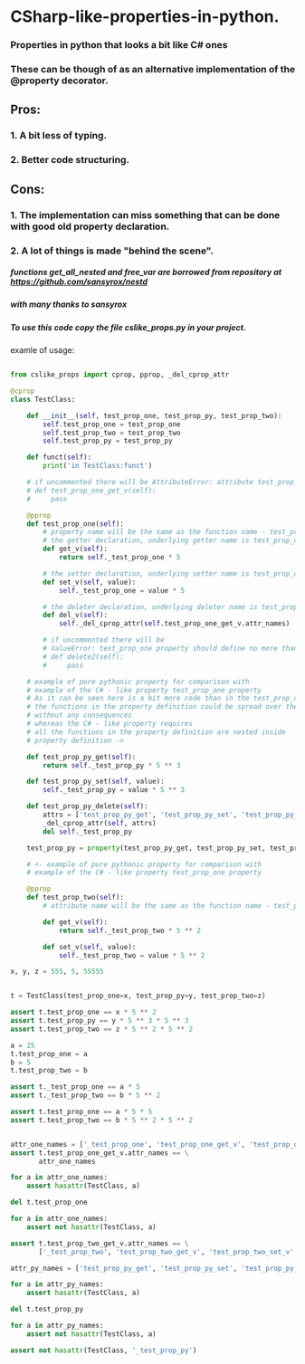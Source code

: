 # CSharp-like-properties-in-python.  
### Properties in python that looks a bit like C# ones   
### These can be though of as an alternative implementation of the @property decorator.
## Pros:
### 1. A bit less of typing.
### 2. Better code structuring.
## Cons:
### 1. The implementation can miss something that can be done with good old property declaration.
### 2. A lot of things is made "behind the scene".

##### functions get_all_nested and free_var are borrowed from repository at https://github.com/sansyrox/nestd  
##### with many thanks to sansyrox 
   
##### To use this code copy the file cslike_props.py in your project.   
examle of usage:  

```python

from cslike_props import cprop, pprop, _del_cprop_attr

@cprop
class TestClass:

    def __init__(self, test_prop_one, test_prop_py, test_prop_two):
        self.test_prop_one = test_prop_one
        self.test_prop_two = test_prop_two
        self.test_prop_py = test_prop_py

    def funct(self):
        print('in TestClass:funct')

    # if uncommented there will be AttributeError: attribute test_prop_one_get_v already exists
    # def test_prop_one_get_v(self):
    #     pass

    @pprop
    def test_prop_one(self):
        # property name will be the same as the function name - test_prop_one
        # the getter declaration, underlying getter name is test_prop_one_get_v
        def get_v(self):
            return self._test_prop_one * 5

        # the setter declaration, underlying setter name is test_prop_one_set_v
        def set_v(self, value):
            self._test_prop_one = value * 5

        # the deleter declaration, underlying deleter name is test_prop_one_del_v
        def del_v(self):
            self._del_cprop_attr(self.test_prop_one_get_v.attr_names)

        # if uncommented there will be
        # ValueError: test_prop_one property should define no more than three inner functions
        # def delete2(self):
        #     pass

    # example of pure pythonic property for comparison with
    # example of the C# - like property test_prop_one property
    # As it can be seen here is a bit more code than in the test_prop_one example,
    # the functions in the property definition could be spread over the entire class
    # without any consequences
    # whereas the C# - like property requires
    # all the functions in the property definition are nested inside
    # property definition ->

    def test_prop_py_get(self):
        return self._test_prop_py * 5 ** 3

    def test_prop_py_set(self, value):
        self._test_prop_py = value * 5 ** 3

    def test_prop_py_delete(self):
        attrs = ['test_prop_py_get', 'test_prop_py_set', 'test_prop_py_delete']
        _del_cprop_attr(self, attrs)
        del self._test_prop_py

    test_prop_py = property(test_prop_py_get, test_prop_py_set, test_prop_py_delete)

    # <- example of pure pythonic property for comparison with
    # example of the C# - like property test_prop_one property

    @pprop
    def test_prop_two(self):
        # attribute name will be the same as the function name - test_prop_two

        def get_v(self):
            return self._test_prop_two * 5 ** 2

        def set_v(self, value):
            self._test_prop_two = value * 5 ** 2

x, y, z = 555, 5, 55555


t = TestClass(test_prop_one=x, test_prop_py=y, test_prop_two=z)

assert t.test_prop_one == x * 5 ** 2
assert t.test_prop_py == y * 5 ** 3 * 5 ** 3
assert t.test_prop_two == z * 5 ** 2 * 5 ** 2

a = 25
t.test_prop_one = a
b = 5
t.test_prop_two = b

assert t._test_prop_one == a * 5
assert t._test_prop_two == b * 5 ** 2

assert t.test_prop_one == a * 5 * 5
assert t.test_prop_two == b * 5 ** 2 * 5 ** 2


attr_one_names = ['_test_prop_one', 'test_prop_one_get_v', 'test_prop_one_set_v', 'test_prop_one']
assert t.test_prop_one_get_v.attr_names == \
       attr_one_names

for a in attr_one_names:
    assert hasattr(TestClass, a)

del t.test_prop_one

for a in attr_one_names:
    assert not hasattr(TestClass, a)

assert t.test_prop_two_get_v.attr_names == \
       ['_test_prop_two', 'test_prop_two_get_v', 'test_prop_two_set_v', 'test_prop_two']

attr_py_names = ['test_prop_py_get', 'test_prop_py_set', 'test_prop_py_delete']

for a in attr_py_names:
    assert hasattr(TestClass, a)

del t.test_prop_py

for a in attr_py_names:
    assert not hasattr(TestClass, a)

assert not hasattr(TestClass, '_test_prop_py')


```
